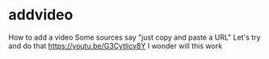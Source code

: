 # addvideo
How to add a video
Some sources say "just copy and paste a URL"
Let's try and do that
https://youtu.be/G3Cytlicv8Y
I wonder will this work
